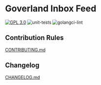# Goverland Inbox Feed

<a href="https://github.com/goverland-labs/goverland-inbox-push?tab=License-1-ov-file" rel="nofollow"><img src="https://img.shields.io/github/license/goverland-labs/goverland-core-storage" alt="GPL 3.0" style="max-width:100%;"></a>
![unit-tests](https://github.com/goverland-labs/goverland-inbox-push/workflows/unit-tests/badge.svg)
![golangci-lint](https://github.com/goverland-labs/goverland-inbox-push/workflows/golangci-lint/badge.svg)

## Contribution Rules

[CONTRIBUTING.md](CONTRIBUTING.md)

## Changelog

[CHANGELOG.md](CHANGELOG.md)
